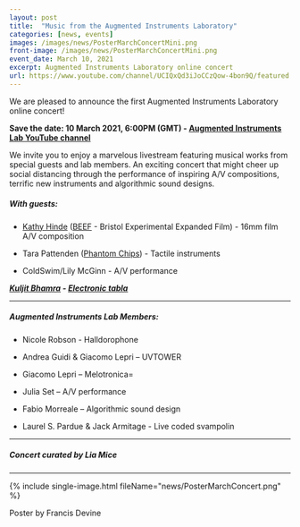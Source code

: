 ```yaml
---
layout: post
title:  "Music from the Augmented Instruments Laboratory"
categories: [news, events]
images: /images/news/PosterMarchConcertMini.png
front-image: /images/news/PosterMarchConcertMini.png
event_date: March 10, 2021
excerpt: Augmented Instruments Laboratory online concert
url: https://www.youtube.com/channel/UCIQxQd3iJoCCzQow-4bon9Q/featured
---
```


We are pleased to announce the first Augmented Instruments Laboratory online concert!

**Save the date: 10 March 2021, 6:00PM (GMT) - [Augmented Instruments Lab YouTube channel](https://www.youtube.com/channel/UCIQxQd3iJoCCzQow-4bon9Q/featured)**

We invite you to enjoy a marvelous livestream featuring musical works from special guests and lab members. An exciting concert that might cheer up social distancing through the performance of inspiring A/V compositions, terrific new instruments and algorithmic sound designs.

##### With guests:

- [Kathy Hinde](http://kathyhinde.co.uk/) ([BEEF](http://www.beefbristol.org/) - Bristol Experimental Expanded Film) - 16mm film A/V composition

- Tara Pattenden ([Phantom Chips](https://www.phantomchips.com/)) - Tactile instruments

- ColdSwim/Lily McGinn - A/V performance

***[Kuljit Bhamra](https://en.wikipedia.org/wiki/Kuljit_Bhamra) - [Electronic tabla](https://keda.co.uk/electronic-tabla/)***

---------------------

##### Augmented Instruments Lab Members:

- Nicole Robson - Halldorophone

- Andrea Guidi & Giacomo Lepri – UVTOWER

- Giacomo Lepri – Melotronica=

- Julia Set – A/V performance

- Fabio Morreale – Algorithmic sound design

- Laurel S. Pardue & Jack Armitage - Live coded svampolin

---------------------

##### Concert curated by Lia Mice

---------------------

{% include single-image.html fileName="news/PosterMarchConcert.png" %}

Poster by Francis Devine
